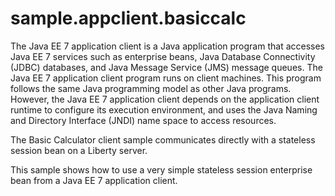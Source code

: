 # sample.appclient.basiccalc
The Java EE 7 application client is a Java application program that accesses Java EE 7 services such as enterprise beans, Java Database Connectivity (JDBC) databases, and Java Message Service (JMS) message queues. The Java EE 7 application client program runs on client machines. This program follows the same Java programming model as other Java programs. However, the Java EE 7 application client depends on the application client runtime to configure its execution environment, and uses the Java Naming and Directory Interface (JNDI) name space to access resources.

The Basic Calculator client sample communicates directly with a stateless session bean on a Liberty server.

This sample shows how to use a very simple stateless session enterprise bean from a Java EE 7 application client.
